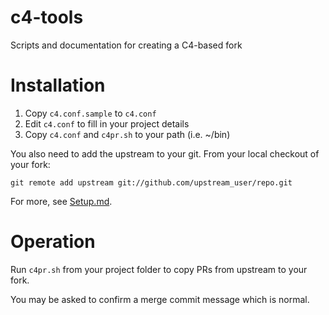 # c4-tools
Scripts and documentation for creating a C4-based fork

# Installation
1. Copy `c4.conf.sample` to `c4.conf`
2. Edit `c4.conf` to fill in your project details
3. Copy `c4.conf` and `c4pr.sh` to your path (i.e. ~/bin)

You also need to add the upstream to your git. From your local checkout of your fork:

`git remote add upstream git://github.com/upstream_user/repo.git`

For more, see [Setup.md](/docs/Setup.md).

# Operation

Run `c4pr.sh` from your project folder to copy PRs from upstream to your fork.

You may be asked to confirm a merge commit message which is normal.
